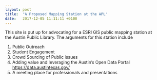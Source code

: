 ```yaml
---
layout: post
title:  "A Proposed Mapping Station at the APL"
date:   2017-12-05 11:11:11 +0100
---
```

This site is put up for advocating for a ESRI GIS public mapping station at the Austin Public Library. The arguments for this station include 

1. Public Outreach <br>
2. Student Engagement<br>
3. Crowd Sourcing of Public issues<br>
4. Adding value and leveraging the Austin’s Open Data Portal https://data.austintexas.gov/ <br>
5. A meeting place for professionals and presentations
